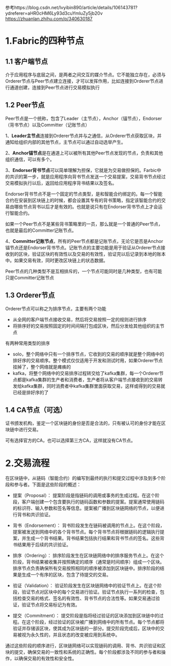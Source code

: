 参考https://blog.csdn.net/lvyibin890/article/details/106143781?ydreferer=aHR0cHM6Ly93d3cuYmluZy5jb20v
https://zhuanlan.zhihu.com/p/340630187

# 1.Fabric的四种节点
## 1.1 客户端节点
介于应用程序与底层之间，是两者之间交互的媒介节点。它不能独立存在，必须与Orderer节点与Peer节点建立连接，才可以发挥作用，比如连接到Orderer节点进行通道创建，连接到Peer节点进行交易模拟执行

## 1.2 Peer节点
Peer节点是一个统称，包含了Leader（主节点），Anchor（锚节点），Endorser（背书节点）以及Committer（记账节点）

1、**Leader主节点**连接到Orderer节点并与之通信，从Orderer节点获取区块，并通知给组织内部的其他节点，主节点可以通过自动选举产生。

2、**Anchor锚节点**是在通道上可以被所有其他Peer节点发现的节点，负责和其他组织通信，可以有多个。

3、**Endorser背书节点**可以简单理解为担保，它就是为交易做担保的。Farbic中的共识的第一步，就是应用程序向背书节点发送一个交易提案，交易背书节点经过交易模拟执行以后，返回给应用程序背书结果以及签名。

Endorser背书节点不是一个固定的节点类型，是和智能合约绑定的。每一个智能合约在安装到区块链上的时候，都会设置其专有的背书策略，指定该智能合约的交易由哪些节点背书以后才是有效的。也就是说只有在Endorser背书节点上才会运行智能合约。

如果一个Peer节点不是某些背书策略里的一员，那么就是一个普通的Peer节点，也就是最后的Committer记账节点。

4、**Committer记账节点**，所有的Peer节点都是记账节点，无论它是否是Anchor锚节点还是Endorser背书节点。记账节点的主要功能是用于验证从Orderer节点接收到的区块，验证区块的有效性以及交易的有效性，验证完以后记录到本地的账本中。如果交易有效，同时更改区块链上的状态数据。

Peer节点的几种类型不是互相排斥的，一个节点可能同时是几种类型，也有可能只是Committer记账节点

## 1.3 Orderer节点
Orderer节点可以称之为排序节点，主要有两个功能

- 从全网的客户端节点接收交易，然后将交易按照一定的规则进行排序
- 将排序好的交易按照固定的时间间隔打包成区块，然后分发给其他组织的主节点

有两种常用类型的排序
- solo，整个网络中只有一个排序节点，它收到的交易的顺序就是整个网络中的排好序的交易顺序。整个模式仅仅适用于开发和测试时用，如果Orderer节点挂掉了，整个网络就是瘫痪的
- kafka，将整个网络中的交易排序过程转交给了kafka集群，每一个Orderer节点都是kafka集群的生产者和消费者，生产者将从客户端节点接收到的交易转发给kafka集群，同时消费者中kafka集群里面获取交易，这样或得到的交易就已经是排好序的了

## 1.4 CA节点（可选）
证书颁发机构，鉴定一个区块链的身份是否是合法的，只有被认可的身份才能在区块链中进行交易。

可有选择官方的CA，也可以选择第三方CA，这样就没有CA节点。


# 2.交易流程
在区块链中，从链码（智能合约）的编写到最终的执行和提交过程中涉及到多个阶段和参与者。下面是这些阶段的概述：

- 提案（Proposal）：
提案阶段是指链码的调用或事务的生成过程。在这个阶段，客户端创建一个包含要执行的链码函数和参数的提案。提案通常使用链码的标识符、输入参数和签名等信息。提案被广播到区块链网络的节点，以便进行背书和共识验证。

- 背书（Endorsement）：
背书阶段发生在链码被调用的节点上。在这个阶段，提案被发送到网络中的各个背书节点。每个背书节点将根据链码的逻辑执行提案，并生成一个背书结果。背书结果包括执行结果和背书节点的签名。这些背书结果用于后续的共识验证。

- 排序（Ordering）：
排序阶段发生在区块链网络中的排序服务节点上。在这个阶段，背书结果被收集并按照确定的顺序（通常是时间顺序）组成一个区块。排序节点负责确保所有交易按照相同的顺序被添加到区块链中。排序阶段的结果是生成一个有序的区块，包含了待提交的交易。

- 验证（Validation）：
验证阶段发生在区块链网络中的验证节点上。在这个阶段，验证节点对区块中的每个交易进行验证。验证节点执行一系列的检查，包括检查交易的格式、签名的有效性、背书节点的合法性等。如果交易通过验证，验证节点将交易标记为有效。

- 提交（Commitment）：
提交阶段是指将经过验证的区块添加到区块链中的过程。在这个阶段，经过验证的区块被广播到网络中的所有节点。每个节点都将验证并存储该区块，使其成为区块链的一部分。提交阶段完成后，区块中的交易被视为永久性的，并且状态的改变被应用到系统中。

通过这些阶段的顺序进行，区块链网络可以实现链码的调用、背书、共识验证和区块的提交，确保交易的一致性和系统的正确性。每个阶段都涉及不同的参与者和操作，以确保交易的有效性和安全性。
